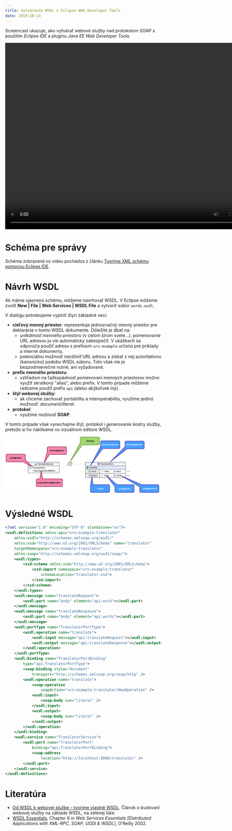 ```yaml
---
title: Vytváranie WSDL s Eclipse Web Developer Tools
date: 2019-10-14
---
```


Screencast ukazuje, ako vytvárať webové služby nad protokolom SOAP s použitím *Eclipse IDE* a pluginu *Java EE Web Developer Tools*.

<video width="800" height="600" controls>
  <source src="vytvaranie-wsdl-s-eclipse-web-developer-tools.mp4" type="video/mp4">
Your browser does not support the video tag.
</video>

# Schéma pre správy

Schéma zobrazená vo videu pochádza z článku [Tvoríme XML schému pomocou Eclipse IDE](../tvorime-xml-schema-pomocou-eclipse/).

# Návrh WSDL

Ak máme ujasnenú schému, môžeme navrhovať WSDL. V Eclipse môžeme zvoliť **New | File | Web Services | WSDL File** a vytvoriť súbor `words.wsdl`.

V dialógu potrebujeme vyplniť štyri základné veci:

*	**cieľový menný priestor**: reprezentuje jednoznačný menný priestor pre deklarácie v tomto WSDL dokumente. Dôležité je dbať na:
    *	*unikátnosť menného priestoru* (v celom šírom svete...): pomenovanie URL adresou ju vie automaticky zabezpečiť. V ukážkach sa odporúča použiť adresu s prefixom `urn:example` určenú pre príklady a interné dokumenty.
    *	potenciálnu možnosť *navštíviť* URL adresu a získať z nej autoritatívnu (kanonickú) podobu WSDL súboru. Toto však nie je bezpodmienečne nutné, ani vyžadované.
*	**prefix menného priestoru**:
    *	vzhľadom na ťažkopádnosť pomenovaní menných priestorov možno využiť skratkový "alias", alebo prefix. V tomto prípade môžeme radostne použiť prefix `api` (alebo akýkoľvek iný). 
*	**štýl webovej služby**:
    *	ak chceme zachovať portabilitu a interoperabilitu, využime jedinú možnosť: *document/literal*.
*	**protokol**:
    *	využime možnosť **SOAP**.

V tomto prípade však vynechajme štýl, protokol i generovanie kostry služby, pretože si ho naklikáme vo vizuálnom editore WSDL.

![](diagram.png)

Výsledné WSDL
=============

```xml
<?xml version="1.0" encoding="UTF-8" standalone="no"?>
<wsdl:definitions xmlns:api="urn:example:translator"
	xmlns:wsdl="http://schemas.xmlsoap.org/wsdl/"
	xmlns:xsd="http://www.w3.org/2001/XMLSchema" name="translator"
	targetNamespace="urn:example:translator"
	xmlns:soap="http://schemas.xmlsoap.org/wsdl/soap/">
	<wsdl:types>
		<xsd:schema xmlns:xsd="http://www.w3.org/2001/XMLSchema">
			<xsd:import namespace="urn:example:translator"
				schemaLocation="translator.xsd">
			</xsd:import>
		</xsd:schema>
	</wsdl:types>
	<wsdl:message name="translateRequest">
		<wsdl:part name="body" element="api:word"></wsdl:part>
	</wsdl:message>
	<wsdl:message name="translateResponse">
		<wsdl:part name="body" element="api:words"></wsdl:part>
	</wsdl:message>
	<wsdl:portType name="TranslatorPortType">
		<wsdl:operation name="translate">
			<wsdl:input message="api:translateRequest"></wsdl:input>
			<wsdl:output message="api:translateResponse"></wsdl:output>
		</wsdl:operation>
	</wsdl:portType>
	<wsdl:binding name="TranslatorPortBinding"
		type="api:TranslatorPortType">
		<soap:binding style="document"
			transport="http://schemas.xmlsoap.org/soap/http" />
		<wsdl:operation name="translate">
			<soap:operation
				soapAction="urn:example:translator/NewOperation" />
			<wsdl:input>
				<soap:body use="literal" />
			</wsdl:input>
			<wsdl:output>
				<soap:body use="literal" />
			</wsdl:output>
		</wsdl:operation>
	</wsdl:binding>
	<wsdl:service name="TranslatorService">
		<wsdl:port name="TranslatorPort"
			binding="api:TranslatorPortBinding">
			<soap:address
				location="http://localhost:8080/translator" />
		</wsdl:port>
	</wsdl:service>
</wsdl:definitions>
```

Literatúra
==========
*	[Od WSDL k webovej službe – tvoríme vlastné WSDL](../od-wsdl-k-webovej-sluzbe-tvorime-vlastne-wsdl/). Článok o budovaní webovej služby na základe WSDL, na zelenej lúke.
*	[WSDL Essentials](http://oreilly.com/catalog/webservess/chapter/ch06.html), Chapter 6 in *Web Services Essentials [Distributed Applications with XML-RPC, SOAP, UDDI & WSDL]*, O'Reilly 2002.
